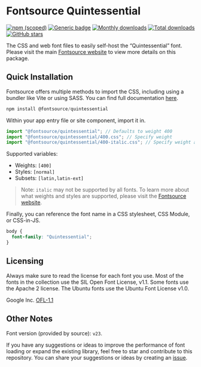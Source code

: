 # Fontsource Quintessential

[![npm (scoped)](https://img.shields.io/npm/v/@fontsource/quintessential?color=brightgreen)](https://www.npmjs.com/package/@fontsource/quintessential) [![Generic badge](https://img.shields.io/badge/fontsource-passing-brightgreen)](https://github.com/fontsource/fontsource) [![Monthly downloads](https://badgen.net/npm/dm/@fontsource/quintessential)](https://github.com/fontsource/fontsource) [![Total downloads](https://badgen.net/npm/dt/@fontsource/quintessential)](https://github.com/fontsource/fontsource) [![GitHub stars](https://img.shields.io/github/stars/fontsource/fontsource.svg?style=social&label=Star)](https://github.com/fontsource/fontsource/stargazers)

The CSS and web font files to easily self-host the “Quintessential” font. Please visit the main [Fontsource website](https://fontsource.org/fonts/quintessential) to view more details on this package.

## Quick Installation

Fontsource offers multiple methods to import the CSS, including using a bundler like Vite or using SASS. You can find full documentation [here](https://fontsource.org/docs/getting-started/introduction).

```javascript
npm install @fontsource/quintessential
```

Within your app entry file or site component, import it in.

```javascript
import "@fontsource/quintessential"; // Defaults to weight 400
import "@fontsource/quintessential/400.css"; // Specify weight
import "@fontsource/quintessential/400-italic.css"; // Specify weight and style
```

Supported variables:
- Weights: `[400]`
- Styles: `[normal]`
- Subsets: `[latin,latin-ext]`

> Note: `italic` may not be supported by all fonts. To learn more about what weights and styles are supported, please visit the [Fontsource website](https://fontsource.org/fonts/quintessential).

Finally, you can reference the font name in a CSS stylesheet, CSS Module, or CSS-in-JS.

```css
body {
  font-family: "Quintessential";
}
```

## Licensing
Always make sure to read the license for each font you use. Most of the fonts in the collection use the SIL Open Font License, v1.1. Some fonts use the Apache 2 license. The Ubuntu fonts use the Ubuntu Font License v1.0.

Google Inc.
[OFL-1.1](http://scripts.sil.org/OFL)

## Other Notes
Font version (provided by source): `v23`.

If you have any suggestions or ideas to improve the performance of font loading or expand the existing library, feel free to star and contribute to this repository. You can share your suggestions or ideas by creating an [issue](https://github.com/fontsource/fontsource/issues).